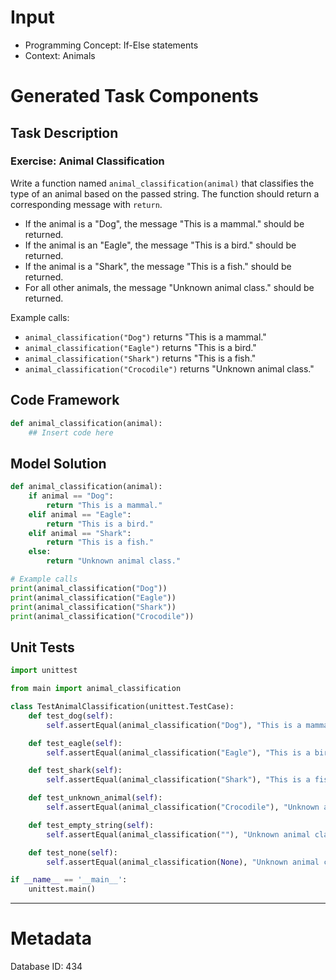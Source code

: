 # Input
- Programming Concept: If-Else statements
- Context: Animals

# Generated Task Components
## Task Description
### Exercise: Animal Classification

Write a function named `animal_classification(animal)` that classifies the type of an animal based on the passed string. The function should return a corresponding message with `return`.

- If the animal is a "Dog", the message "This is a mammal." should be returned.
- If the animal is an "Eagle", the message "This is a bird." should be returned.
- If the animal is a "Shark", the message "This is a fish." should be returned.
- For all other animals, the message "Unknown animal class." should be returned.

Example calls:
- `animal_classification("Dog")` returns "This is a mammal."
- `animal_classification("Eagle")` returns "This is a bird."
- `animal_classification("Shark")` returns "This is a fish."
- `animal_classification("Crocodile")` returns "Unknown animal class."


## Code Framework
```python
def animal_classification(animal):
    ## Insert code here

```

## Model Solution
```python
def animal_classification(animal):
    if animal == "Dog":
        return "This is a mammal."
    elif animal == "Eagle":
        return "This is a bird."
    elif animal == "Shark":
        return "This is a fish."
    else:
        return "Unknown animal class."

# Example calls
print(animal_classification("Dog"))
print(animal_classification("Eagle"))
print(animal_classification("Shark"))
print(animal_classification("Crocodile"))

```

## Unit Tests
```python
import unittest

from main import animal_classification

class TestAnimalClassification(unittest.TestCase):
    def test_dog(self):
        self.assertEqual(animal_classification("Dog"), "This is a mammal.")

    def test_eagle(self):
        self.assertEqual(animal_classification("Eagle"), "This is a bird.")

    def test_shark(self):
        self.assertEqual(animal_classification("Shark"), "This is a fish.")

    def test_unknown_animal(self):
        self.assertEqual(animal_classification("Crocodile"), "Unknown animal class.")

    def test_empty_string(self):
        self.assertEqual(animal_classification(""), "Unknown animal class.")

    def test_none(self):
        self.assertEqual(animal_classification(None), "Unknown animal class.")

if __name__ == '__main__':
    unittest.main()
```
___
# Metadata
Database ID: 434
